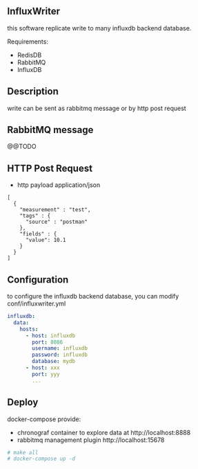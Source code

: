 ## InfluxWriter

this software replicate write to many influxdb backend database.


Requirements:

- RedisDB
- RabbitMQ
- InfluxDB

## Description

write can be sent as rabbitmq message or by http post request


## RabbitMQ message

@@TODO


## HTTP Post Request

- http payload application/json

```
[
  {
    "measurement" : "test",
    "tags" : {
      "source" : "postman"
    },
    "fields" : {
      "value": 10.1
    }
  }	
]
```

## Configuration

to configure the influxdb backend database, you can modify conf/influxwriter.yml

```yaml
influxdb:
  data:
    hosts:
      - host: influxdb
        port: 8086
        username: influxdb
        password: influxdb
        database: mydb
      - host: xxx
        port: yyy
        ...
```

## Deploy

docker-compose provide:

- chronograf container to explore data at http://localhost:8888
- rabbitmq management plugin http://localhost:15678

```bash
# make all
# docker-compose up -d
```
